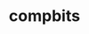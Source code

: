 ---
title: compbits
github_link: https://github.com/iwinux/compbits
demo_preview: http://blog.iwinux.info/
demo_screenshot: 
description: Chinese
---